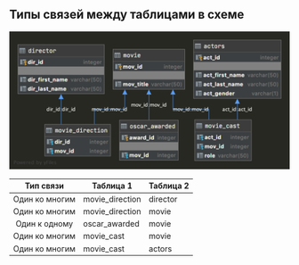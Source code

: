## Типы связей между таблицами в схеме

![](../img/cinema_schema_diagram.png)

|   Тип связи    | Таблица 1       | Таблица 2 |
|:--------------:|-----------------|-----------|
| Один ко многим | movie_direction | director  |
| Один ко многим | movie_direction | movie     |
| Один к одному  | oscar_awarded   | movie     |
| Один ко многим | movie_cast      | movie     |
| Один ко многим | movie_cast      | actors    |
